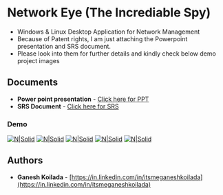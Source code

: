 # Network Eye (The Incrediable Spy)
* Windows & Linux Desktop Application for Network Management
* Because of Patent rights, I am just attaching the Powerpoint presentation and SRS document. 
* Please look into them for further details and kindly check below demo project images

## Documents

* **Power point presentation**  -  <a href="https://drive.google.com/open?id=0B71enYDYlArUUXZkdEpMUHQwT050Z1RmNHpjRnlYS0RaRVBn" target="_blank">Click here for PPT</a>
* **SRS Document**  -  <a href="https://drive.google.com/open?id=0B71enYDYlArUN2JOVGx2NVBtaExwemQ3MDZQeDBTZ2h3czNv" target="_blank">Click here for SRS</a>

###  Demo

[![N|Solid](https://drive.google.com/uc?export=download&id=1qdzCW4VISMPJvyf-NiwxyU9Br2NdUBNd)]()
[![N|Solid](https://drive.google.com/uc?export=download&id=1ouXju48wdp7zqPCjg_56vOlWXHGvu9Y2)]()
[![N|Solid](https://drive.google.com/uc?export=download&id=1IH_yyG8_4ck67XBFnbFl64IW1FVyliOL)]()
[![N|Solid](https://drive.google.com/uc?export=download&id=1-IR9Mfjw4-8G87ObPKcovkuqiMtoTJ9u)]()
[![N|Solid](https://drive.google.com/uc?export=download&id=1_jb7d7NC9d4Nrk0E1G-RTpe2bRCjs8MG)]()


## Authors

* **Ganesh Koilada**  -  [https://in.linkedin.com/in/itsmeganeshkoilada](https://in.linkedin.com/in/itsmeganeshkoilada)
